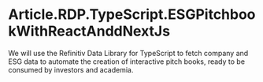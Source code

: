 # Article.RDP.TypeScript.ESGPitchbookWithReactAnddNextJs
We will use the Refinitiv Data Library for TypeScript to fetch company and ESG data to automate the creation of interactive pitch books, ready to be consumed by investors and academia.
